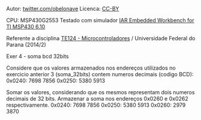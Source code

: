 Autor: [twitter.com/obelonave](https://twitter.com/obelonave)
Licenca: [CC-BY](http://creativecommons.org/licenses/)

CPU: MSP430G2553
Testado com simulador [IAR Embedded Workbench for TI MSP430 6.10](http://www.iar.com/Products/IAR-Embedded-Workbench/TI-MSP430/)


Referente a disciplina [TE124 - Microcontroladores](http://www.eletrica.ufpr.br/p/disciplinas:te124)  / Universidade Federal do Parana (2014/2)

Exer 4 - soma bcd 32bits

Considere que os valores armazenados nos endereços utilizados no
exercicio anterior 3 (soma_32bits) contem numeros decimais (codigo BCD):
0x0240: 7698 7856
0x0250: 5380 5913

Somar os valores, considerando que os mesmos representam dois numeros
decimais de 32 bits.
Armazenar a soma nos endereços 0x0260 e 0x0262 respectivamente.
0x0240: 7698 7856
0x0250: 5380 5913
0x0260: 2979 3870